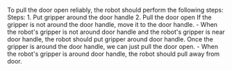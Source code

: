 To pull the door open reliably, the robot should perform the following steps:
    Steps:  1. Put gripper around the door handle  2. Pull the door open
    If the gripper is not around the door handle, move it to the door handle.
    - When the robot's gripper is not around door handle and the robot's gripper is near door handle, the robot should put gripper around door handle.
    Once the gripper is around the door handle, we can just pull the door open.
    - When the robot's gripper is around door handle, the robot should pull away from door.